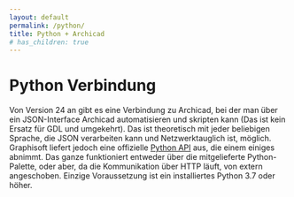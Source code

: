 ```yaml
---
layout: default
permalink: /python/
title: Python + Archicad
# has_children: true
---
```

# Python Verbindung

Von Version 24 an gibt es eine Verbindung zu Archicad, bei der man über ein JSON-Interface Archicad automatisieren und skripten kann (Das ist kein Ersatz für GDL und umgekehrt). Das ist theoretisch mit jeder beliebigen Sprache, die JSON verarbeiten kann und Netzwerktauglich ist, möglich.  
Graphisoft liefert jedoch eine offizielle [Python API](https://archicadapi.graphisoft.com/JSONInterfaceDocumentation/#Introduction) aus, die einem einiges abnimmt. 
Das ganze funktioniert entweder über die mitgelieferte Python-Palette, oder aber, da die Kommunikation über HTTP läuft, von extern angeschoben.
Einzige Voraussetzung ist ein installiertes Python 3.7 oder höher.